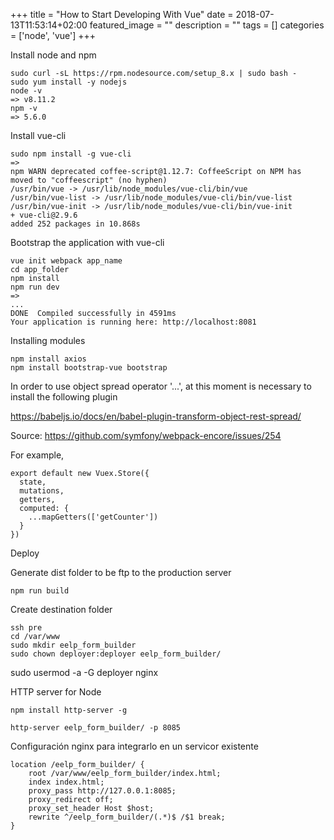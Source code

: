 +++
title =  "How to Start Developing With Vue"
date = 2018-07-13T11:53:14+02:00
featured_image = ""
description = ""
tags = []
categories = ['node', 'vue']
+++

<!--more-->

Install node and npm

    sudo curl -sL https://rpm.nodesource.com/setup_8.x | sudo bash -
    sudo yum install -y nodejs
    node -v
    => v8.11.2
    npm -v
    => 5.6.0

Install vue-cli

    sudo npm install -g vue-cli
    =>
    npm WARN deprecated coffee-script@1.12.7: CoffeeScript on NPM has moved to "coffeescript" (no hyphen)
    /usr/bin/vue -> /usr/lib/node_modules/vue-cli/bin/vue
    /usr/bin/vue-list -> /usr/lib/node_modules/vue-cli/bin/vue-list
    /usr/bin/vue-init -> /usr/lib/node_modules/vue-cli/bin/vue-init
    + vue-cli@2.9.6
    added 252 packages in 10.868s

Bootstrap the application with vue-cli

    vue init webpack app_name
    cd app_folder
    npm install
    npm run dev
    =>
    ...
    DONE  Compiled successfully in 4591ms
    Your application is running here: http://localhost:8081

Installing modules

    npm install axios
    npm install bootstrap-vue bootstrap

In order to use object spread operator '...', at this moment is necessary to install the following plugin

https://babeljs.io/docs/en/babel-plugin-transform-object-rest-spread/

Source: https://github.com/symfony/webpack-encore/issues/254

For example, 

    export default new Vuex.Store({
      state,
      mutations,
      getters,
      computed: {
        ...mapGetters(['getCounter'])
      }
    })

Deploy

Generate dist folder to be ftp to the production server

    npm run build

Create destination folder

    ssh pre
    cd /var/www
    sudo mkdir eelp_form_builder
    sudo chown deployer:deployer eelp_form_builder/


sudo usermod -a -G deployer nginx


HTTP server for Node

    npm install http-server -g

    http-server eelp_form_builder/ -p 8085

Configuración nginx para integrarlo en un servicor existente

    location /eelp_form_builder/ {
        root /var/www/eelp_form_builder/index.html;
        index index.html;
        proxy_pass http://127.0.0.1:8085;
        proxy_redirect off;
        proxy_set_header Host $host;
        rewrite ^/eelp_form_builder/(.*)$ /$1 break;
    }

